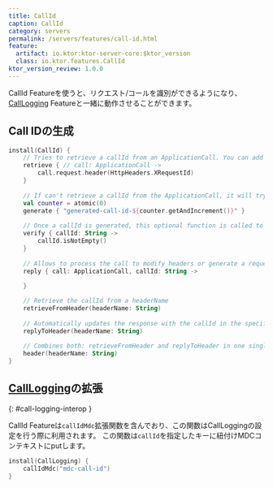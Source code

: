 ```yaml
---
title: CallId
caption: CallId
category: servers
permalink: /servers/features/call-id.html
feature:
  artifact: io.ktor:ktor-server-core:$ktor_version
  class: io.ktor.features.CallId
ktor_version_review: 1.0.0
---
```


CallId Featureを使うと、リクエスト/コールを識別ができるようになり、
[CallLogging](/servers/features/call-logging.html) Featureと一緒に動作させることができます。

## Call IDの生成 

```kotlin
install(CallId) {
    // Tries to retrieve a callId from an ApplicationCall. You can add several retrievers and all will be executed coalescing until one of them is not null.  
    retrieve { // call: ApplicationCall ->
        call.request.header(HttpHeaders.XRequestId)
    }
    
    // If can't retrieve a callId from the ApplicationCall, it will try the generate blocks coalescing until one of them is not null.
    val counter = atomic(0)
    generate { "generated-call-id-${counter.getAndIncrement()}" }
    
    // Once a callId is generated, this optional function is called to verify if the retrieved or generated callId String is valid. 
    verify { callId: String ->
        callId.isNotEmpty()
    }
    
    // Allows to process the call to modify headers or generate a request from the callId
    reply { call: ApplicationCall, callId: String ->
    
    }

    // Retrieve the callId from a headerName
    retrieveFromHeader(headerName: String)
    
    // Automatically updates the response with the callId in the specified headerName
    replyToHeader(headerName: String)
    
    // Combines both: retrieveFromHeader and replyToHeader in one single call
    header(headerName: String)
}
```

## [CallLogging](/servers/features/call-logging.html)の拡張
{: #call-logging-interop }

CallId Featureは`callIdMdc`拡張関数を含んでおり、この関数はCallLoggingの設定を行う際に利用されます。
この関数は`callId`を指定したキーに紐付けMDCコンテキストにputします。

```kotlin
install(CallLogging) {
    callIdMdc("mdc-call-id")
}
```
